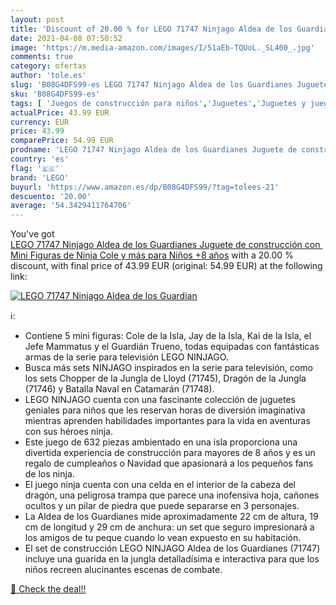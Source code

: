 ```yaml
---
layout: post
title: 'Discount of 20.00 % for LEGO 71747 Ninjago Aldea de los Guardian'
date: 2021-04-08 07:50:52
image: 'https://m.media-amazon.com/images/I/51aEb-TQUoL._SL400_.jpg'
comments: true
category: ofertas
author: 'tole.es'
slug: 'B08G4DFS99-es LEGO 71747 Ninjago Aldea de los Guardianes Juguete de...'
sku: 'B08G4DFS99-es'
tags: [ 'Juegos de construcción para niños','Juguetes','Juguetes y juegos','lego', ]
actualPrice: 43.99 EUR
currency: EUR
price: 43.99
comparePrice: 54.99 EUR
prodname: 'LEGO 71747 Ninjago Aldea de los Guardianes Juguete de construcción con Mini Figuras de Ninja Cole y más para Niños +8 años'
country: 'es'
flag: '🇪🇸'
brand: 'LEGO'
buyurl: 'https://www.amazon.es/dp/B08G4DFS99/?tag=tolees-21'
descuento: '20.00'
average: '54.3429411764706'
---
```


You've got [LEGO 71747 Ninjago Aldea de los Guardianes Juguete de construcción con Mini Figuras de Ninja Cole y más para Niños +8 años](https://www.amazon.es/dp/B08G4DFS99/?tag=tolees-21) with a  20.00 % discount, with final price of 43.99 EUR (original: 54.99 EUR) at the following link:

[![LEGO 71747 Ninjago Aldea de los Guardian](https://m.media-amazon.com/images/I/51aEb-TQUoL._SL400_.jpg)](https://www.amazon.es/dp/B08G4DFS99/?tag=tolees-21)

ℹ️:

- Contiene 5 mini figuras: Cole de la Isla, Jay de la Isla, Kai de la Isla, el Jefe Mammatus y el Guardián Trueno, todas equipadas con fantásticas armas de la serie para televisión LEGO NINJAGO.
- Busca más sets NINJAGO inspirados en la serie para televisión, como los sets Chopper de la Jungla de Lloyd (71745), Dragón de la Jungla (71746) y Batalla Naval en Catamarán (71748).
- LEGO NINJAGO cuenta con una fascinante colección de juguetes geniales para niños que les reservan horas de diversión imaginativa mientras aprenden habilidades importantes para la vida en aventuras con sus héroes ninja.
- Este juego de 632 piezas ambientado en una isla proporciona una divertida experiencia de construcción para mayores de 8 años y es un regalo de cumpleaños o Navidad que apasionará a los pequeños fans de los ninja.
- El juego ninja cuenta con una celda en el interior de la cabeza del dragón, una peligrosa trampa que parece una inofensiva hoja, cañones ocultos y un pilar de piedra que puede separarse en 3 personajes.
- La Aldea de los Guardianes mide aproximadamente 22 cm de altura, 19 cm de longitud y 29 cm de anchura: un set que seguro impresionará a los amigos de tu peque cuando lo vean expuesto en su habitación.
- El set de construcción LEGO NINJAGO Aldea de los Guardianes (71747) incluye una guarida en la jungla detalladísima e interactiva para que los niños recreen alucinantes escenas de combate.

[🛒 Check the deal!!](https://www.amazon.es/dp/B08G4DFS99/?tag=tolees-21)
